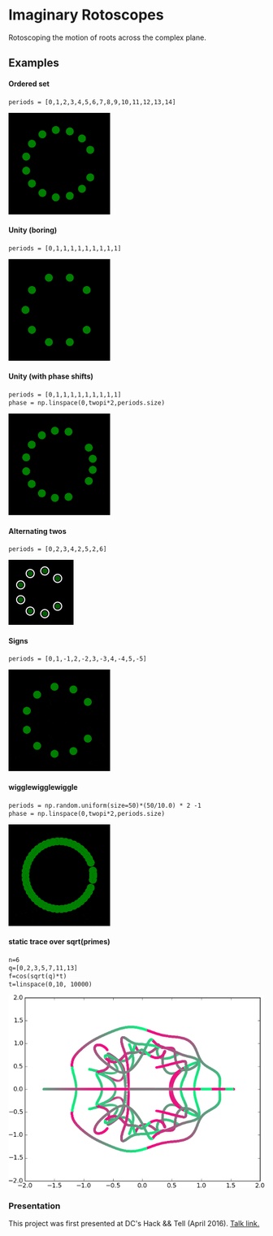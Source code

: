 # Imaginary Rotoscopes

Rotoscoping the motion of roots across the complex plane.

## Examples

#### Ordered set
 
    periods = [0,1,2,3,4,5,6,7,8,9,10,11,12,13,14]

![](figures/ordered_15.gif)	

#### Unity (boring)

    periods = [0,1,1,1,1,1,1,1,1,1]

![](figures/unity.gif)

#### Unity (with phase shifts)

    periods = [0,1,1,1,1,1,1,1,1,1]
    phase = np.linspace(0,twopi*2,periods.size)

![](figures/unity_phase.gif)

#### Alternating twos

    periods = [0,2,3,4,2,5,2,6]

![](figures/alternate.gif)
 
#### Signs

    periods = [0,1,-1,2,-2,3,-3,4,-4,5,-5]

![](figures/signs.gif)

#### wigglewigglewiggle

    periods = np.random.uniform(size=50)*(50/10.0) * 2 -1
    phase = np.linspace(0,twopi*2,periods.size)

![](figures/wigglewigglewiggle.gif)

#### static trace over sqrt(primes)
  
    n=6
    q=[0,2,3,5,7,11,13]
    f=cos(sqrt(q)*t)
    t=linspace(0,10, 10000)

![](figures/simple_6.png)

### Presentation

This project was first presented at DC's Hack && Tell (April 2016). [Talk link.](http://thoppe.github.io/imaginary_rotoscopes/HnT_pres.html#/)

